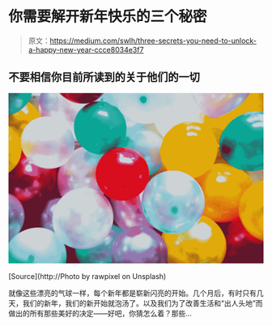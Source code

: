 # 你需要解开新年快乐的三个秘密

> 原文：<https://medium.com/swlh/three-secrets-you-need-to-unlock-a-happy-new-year-ccce8034e3f7>

## 不要相信你目前所读到的关于他们的一切

![](img/0d815310feaa1ea34257bbe050029868.png)

[Source](http://Photo by rawpixel on Unsplash)

就像这些漂亮的气球一样，每个新年都是崭新闪亮的开始。几个月后，有时只有几天，我们的新年，我们的新开始就泡汤了。以及我们为了改善生活和“出人头地”而做出的所有那些美好的决定——好吧，你猜怎么着？那些…